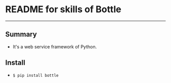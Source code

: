 # **README for skills of Bottle**
***

## **Summary**
  * It's a web service framework of Python.

## **Install**
  * `$ pip install bottle`
